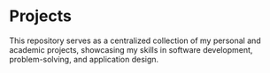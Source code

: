 # Projects
This repository serves as a centralized collection of my personal and academic projects, showcasing my skills in software development, problem-solving, and application design.
